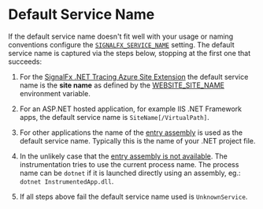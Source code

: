 # Default Service Name

If the default service name doesn't fit well with your usage or naming conventions configure
the [`SIGNALFX_SERVICE_NAME`](advanced-config.md) setting.
The default service name is captured via the steps below,
stopping at the first one that succeeds:

1. For the [SignalFx .NET Tracing Azure Site Extension](../shared/src/azure-site-extension/README.md)
the default service name is the __site name__ as defined by the
[WEBSITE_SITE_NAME](https://docs.microsoft.com/en-us/azure/app-service/reference-app-settings?tabs=kudu%2Cdotnet) 
environment variable.

2. For an ASP.NET hosted application, for example IIS .NET Framework apps, the default service name is `SiteName[/VirtualPath]`.

3. For other applications the name of the [entry assembly](https://docs.microsoft.com/en-us/dotnet/api/system.reflection.assembly.getentryassembly?view=net-6.0)
is used as the default service name. Typically this is the name of your .NET project file.

4. In the unlikely case that the [entry assembly is not available](https://docs.microsoft.com/en-us/dotnet/api/system.reflection.assembly.getentryassembly?view=net-6.0#remarks).
The instrumentation tries to use the current process name.
The process name can be `dotnet` if it is launched directly using an assembly, eg.: `dotnet InstrumentedApp.dll`.

5. If all steps above fail the default service name used is `UnknownService`.

